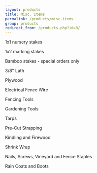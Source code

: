 ```yaml
---
layout: products
title: Misc. Items
permalink: /products/misc-items
group: products
redirect_from: /products.php?id=0/
---
```


1x1 nursery stakes

1x2 marking stakes

Bamboo stakes - special orders only

3/8" Lath

Plywood

Electrical Fence Wire

Fencing Tools

Gardening Tools

Tarps

Pre-Cut Strapping

Kindling and Firewood

Shrink Wrap

Nails, Screws, Vineyard and Fence Staples

Rain Coats and Boots
